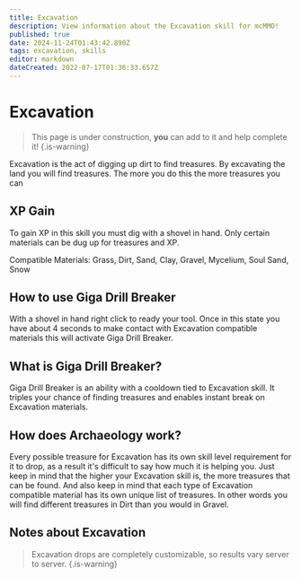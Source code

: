 ```yaml
---
title: Excavation
description: View information about the Excavation skill for mcMMO!
published: true
date: 2024-11-24T01:43:42.890Z
tags: excavation, skills
editor: markdown
dateCreated: 2022-07-17T01:36:33.657Z
---
```


# Excavation
> This page is under construction, **you** can add to it and help complete it!
{.is-warning}

Excavation is the act of digging up dirt to find treasures. By excavating the land you will find treasures. The more you do this the more treasures you can 

## XP Gain

To gain XP in this skill you must dig with a shovel in hand. Only certain materials can be dug up for treasures and XP.

Compatible Materials: Grass, Dirt, Sand, Clay, Gravel, Mycelium, Soul Sand, Snow

## How to use Giga Drill Breaker

With a shovel in hand right click to ready your tool. Once in this state you have about 4 seconds to make contact with Excavation compatible materials this will activate Giga Drill Breaker.

## What is Giga Drill Breaker?

Giga Drill Breaker is an ability with a cooldown tied to Excavation skill. It triples your chance of finding treasures and enables instant break on Excavation materials.

## How does Archaeology work?

Every possible treasure for Excavation has its own skill level requirement for it to drop, as a result it's difficult to say how much it is helping you. Just keep in mind that the higher your Excavation skill is, the more treasures that can be found. And also keep in mind that each type of Excavation compatible material has its own unique list of treasures. In other words you will find different treasures in Dirt than you would in Gravel.

## Notes about Excavation

> Excavation drops are completely customizable, so results vary server to server.
{.is-warning}


